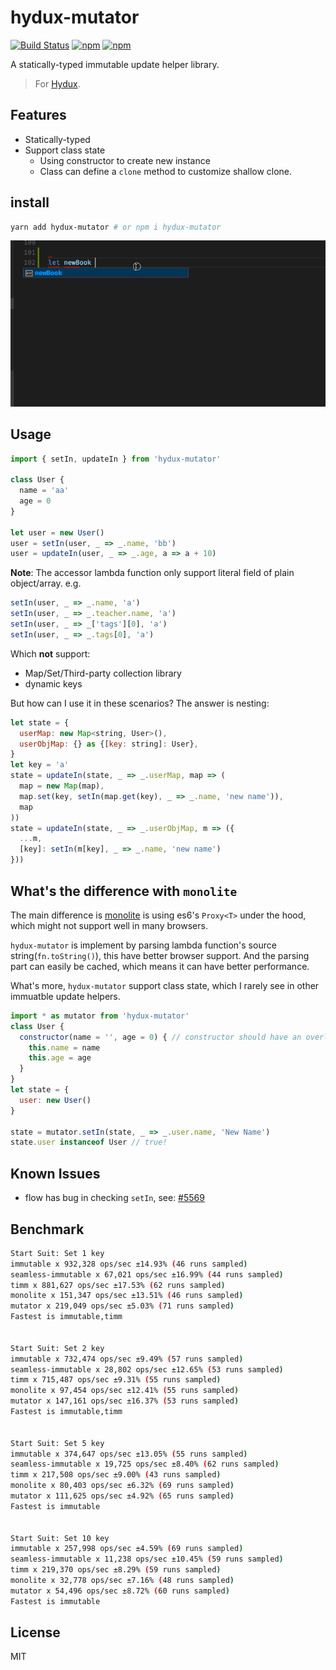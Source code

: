 # hydux-mutator

[![Build Status](https://travis-ci.org/hydux/hydux-mutator.svg?branch=master)](https://travis-ci.org/hydux/hydux-mutator) [![npm](https://img.shields.io/npm/v/hydux-mutator.svg)](https://www.npmjs.com/package/hydux-mutator) [![npm](https://img.shields.io/npm/dm/hydux-mutator.svg)](https://www.npmjs.com/package/hydux-mutator)

A statically-typed immutable update helper library.

> For [Hydux](https://github.com/hydux/hydux).

## Features

* Statically-typed
* Support class state
  * Using constructor to create new instance
  * Class can define a `clone` method to customize shallow clone.

## install

```sh
yarn add hydux-mutator # or npm i hydux-mutator
```

![](https://github.com/hydux/hydux-mutator/raw/master/docs/media.gif)

## Usage

```js
import { setIn, updateIn } from 'hydux-mutator'

class User {
  name = 'aa'
  age = 0
}

let user = new User()
user = setIn(user, _ => _.name, 'bb')
user = updateIn(user, _ => _.age, a => a + 10)
```

**Note**: The accessor lambda function only support literal field of plain object/array. e.g.

```js
setIn(user, _ => _.name, 'a')
setIn(user, _ => _.teacher.name, 'a')
setIn(user, _ => _['tags'][0], 'a')
setIn(user, _ => _.tags[0], 'a')
```

Which **not** support:

* Map/Set/Third-party collection library
* dynamic keys

But how can I use it in these scenarios? The answer is nesting:

```js
let state = {
  userMap: new Map<string, User>(),
  userObjMap: {} as {[key: string]: User},
}
let key = 'a'
state = updateIn(state, _ => _.userMap, map => (
  map = new Map(map),
  map.set(key, setIn(map.get(key), _ => _.name, 'new name')),
  map
))
state = updateIn(state, _ => _.userObjMap, m => ({
  ...m,
  [key]: setIn(m[key], _ => _.name, 'new name')
}))
```

## What's the difference with `monolite`

The main difference is [monolite](https://github.com/kube/monolite) is using es6's `Proxy<T>` under the hood, which might not support well in many browsers.

`hydux-mutator` is implement by parsing lambda function's source string(`fn.toString()`), this have better browser support. And the parsing part can easily be cached, which means it can have better performance.

What's more, `hydux-mutator` support class state, which I rarely see in other immuatble update helpers.

```js
import * as mutator from 'hydux-mutator'
class User {
  constructor(name = '', age = 0) { // constructor should have an overload of zero parameters.
    this.name = name
    this.age = age
  }
}
let state = {
  user: new User()
}

state = mutator.setIn(state, _ => _.user.name, 'New Name')
state.user instanceof User // true!
```

## Known Issues

* flow has bug in checking `setIn`, see: [#5569](https://github.com/facebook/flow/issues/5569)

## Benchmark

```sh
Start Suit: Set 1 key
immutable x 932,328 ops/sec ±14.93% (46 runs sampled)
seamless-immutable x 67,021 ops/sec ±16.99% (44 runs sampled)
timm x 881,627 ops/sec ±17.53% (62 runs sampled)
monolite x 151,347 ops/sec ±13.51% (46 runs sampled)
mutator x 219,049 ops/sec ±5.03% (71 runs sampled)
Fastest is immutable,timm


Start Suit: Set 2 key
immutable x 732,474 ops/sec ±9.49% (57 runs sampled)
seamless-immutable x 28,802 ops/sec ±12.65% (53 runs sampled)
timm x 715,487 ops/sec ±9.31% (55 runs sampled)
monolite x 97,454 ops/sec ±12.41% (55 runs sampled)
mutator x 147,161 ops/sec ±16.37% (53 runs sampled)
Fastest is immutable,timm


Start Suit: Set 5 key
immutable x 374,647 ops/sec ±13.05% (55 runs sampled)
seamless-immutable x 19,725 ops/sec ±8.40% (62 runs sampled)
timm x 217,508 ops/sec ±9.00% (43 runs sampled)
monolite x 80,403 ops/sec ±6.32% (69 runs sampled)
mutator x 111,625 ops/sec ±4.92% (65 runs sampled)
Fastest is immutable


Start Suit: Set 10 key
immutable x 257,998 ops/sec ±4.59% (69 runs sampled)
seamless-immutable x 11,238 ops/sec ±10.45% (59 runs sampled)
timm x 219,370 ops/sec ±8.29% (59 runs sampled)
monolite x 32,778 ops/sec ±7.16% (48 runs sampled)
mutator x 54,496 ops/sec ±8.72% (60 runs sampled)
Fastest is immutable
```

## License

MIT
